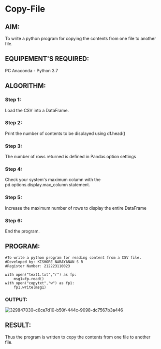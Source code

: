 # Copy-File
## AIM:
To write a python program for copying the contents from one file to another file.
## EQUIPEMENT'S REQUIRED: 
PC
Anaconda - Python 3.7
## ALGORITHM: 
### Step 1:
Load the CSV into a DataFrame.
### Step 2: 
Print the number of contents to be displayed using df.head()
### Step 3: 
The number of rows returned is defined in Pandas option settings
### Step 4:  
Check your system's maximum column with the pd.options.display.max_column statement.
### Step 5: 
Increase the maximum number of rows to display the entire DataFrame
### Step 6: 
End the program.
## PROGRAM:
```
#To write a python program for reading content from a CSV file.
#Developed by: KISHORE NARAYANAN S R
#Register Number: 212223110023

with open("text1.txt","r") as fp:
    msg1=fp.read()
with open("copytxt","w") as fp1:
    fp1.write(msg1)

```
### OUTPUT:
![329847030-c6ce7d10-b50f-444c-9098-dc7567b3a446](https://github.com/KISHORENARAYANANSR/Copy-File/assets/148202102/749c9a73-866d-4a29-988d-a6893afdd632)


## RESULT:
Thus the program is written to copy the contents from one file to another file.
